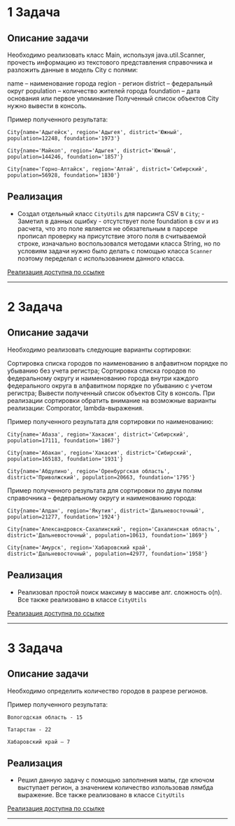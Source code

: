 # 1 Задача

## Описание задачи

Необходимо реализовать класс Main, используя java.util.Scanner, прочесть информацию из текстового представления справочника и разложить данные в модель City с полями:

name – наименование города
region - регион
district – федеральный округ
population – количество жителей города
foundation – дата основания или первое упоминание
Полученный список объектов City нужно вывести в консоль.

Пример полученного результата:

```
City{name='Адыгейск', region='Адыгея', district='Южный', population=12248, foundation='1973'}

City{name='Майкоп', region='Адыгея', district='Южный', population=144246, foundation='1857'}

City{name='Горно-Алтайск', region='Алтай', district='Сибирский', population=56928, foundation='1830'} 
```
## Реализация

- Создал отдельный класс `CityUtils` для парсинга CSV в `City`; - Заметил в данных ошибку - отсутствует поле foundation в csv и из расчета, что это поле является не обязательным в парсере прописал проверку на присутствие этого поля в считываемой строке, изначально воспользовался методами класса String, но по условиям задачи нужно было делать с помощью класса `Scanner` поэтому переделал с использованием данного класса.

[Реализация доступна по ссылке]()

---

# 2 Задача 

## Описание задачи

Необходимо реализовать следующие варианты сортировки:

Сортировка списка городов по наименованию в алфавитном порядке по убыванию без учета регистра;
Сортировка списка городов по федеральному округу и наименованию города внутри каждого федерального округа в алфавитном порядке по убыванию с учетом регистра;
Вывести полученный список объектов City в консоль. При реализации сортировки обратить внимание на возможные варианты реализации: Comporator, lambda-выражения.

Пример полученного результата для сортировки по наименованию:

```
City{name='Абаза', region='Хакасия', district='Сибирский', population=17111, foundation='1867'}

City{name='Абакан', region='Хакасия', district='Сибирский', population=165183, foundation='1931'}

City{name='Абдулино', region='Оренбургская область', district='Приволжский', population=20663, foundation='1795'} 
```


Пример полученного результата для сортировки по двум полям справочника – федеральному округу и наименованию города:

```
City{name='Алдан', region='Якутия', district='Дальневосточный', population=21277, foundation='1924'}

City{name='Александровск-Сахалинский', region='Сахалинская область', district='Дальневосточный', population=10613, foundation='1869'}

City{name='Амурск', region='Хабаровский край', district='Дальневосточный', population=42977, foundation='1958'}
```
## Реализация

-  Реализовал простой поиск максиму в массиве алг. сложность о(n). Все также реализовано в классе `CityUtils`

[Реализация доступна по ссылке]()

---

# 3 Задача 

## Описание задачи

Необходимо определить количество городов в разрезе регионов.

Пример полученного результата:
```
Вологодская область - 15

Татарстан - 22

Хабаровский край – 7
```
## Реализация

-  Решил данную задачу с помощью заполнения мапы, где ключом выступает регион, а значением количество изпользовав лямбда выражение. Все также реализовано в классе `CityUtils`

[Реализация доступна по ссылке]()

---